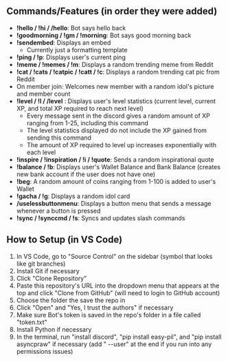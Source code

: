 ## Commands/Features (in order they were added)

- **!hello / !hi / /hello**: Bot says hello back
- **!goodmorning / !gm / !morning**: Bot says good morning back
- **!sendembed**: Displays an embed
  - Currently just a formatting template
- **!ping / !p**: Displays user's current ping
- **!meme / !memes / !m**: Displays a random trending meme from Reddit
- **!cat / !cats / !catpic / !catt / !c**: Displays a random trending cat pic from Reddit
- On member join: Welcomes new member with a random idol's picture and member count
- **!level / !l / /level** : Displays user's level statistics (current level, current XP, and total XP required to reach next level)
  - Every message sent in the discord gives a random amount of XP ranging from 1-25, including this command
  - The level statistics displayed do not include the XP gained from sending this command
  - The amount of XP required to level up increases exponentially with each level
- **!inspire / !inspiration / !i / !quote**: Sends a random inspirational quote
- **!balance / !b**: Displays user's Wallet Balance and Bank Balance (creates new bank account if the user does not have one)
- **!beg**: A random amount of coins ranging from 1-100 is added to user's Wallet
- **!gacha / !g**: Displays a random idol card
- **/uselessbuttonmenu**: Displays a button menu that sends a message whenever a button is pressed
- **!sync / !synccmd / !s**: Syncs and updates slash commands


## How to Setup (in VS Code)

1. In VS Code, go to "Source Control" on the sidebar (symbol that looks like git branches)
2. Install Git if necessary
3. Click "Clone Repository"
4. Paste this repository's URL into the dropdown menu that appears at the top and click "Clone from GitHub" (will need to login to GitHub account)
5. Choose the folder the save the repo in
6. Click "Open" and "Yes, I trust the authors" if necessary
7. Make sure Bot's token is saved in the repo's folder in a file called "token.txt"
8. Install Python if necessary
9. In the terminal, run "install discord", "pip install easy-pil", and "pip install asyncpraw" if necessary (add " --user" at the end if you run into any permissions issues)
